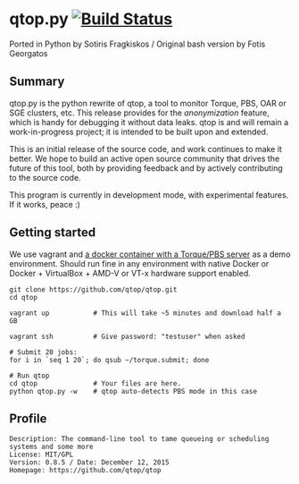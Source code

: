 # qtop.py [![Build Status](https://travis-ci.org/qtop/qtop.svg)](https://travis-ci.org/qtop/qtop)

Ported in Python by Sotiris Fragkiskos / Original bash version by Fotis Georgatos

## Summary
qtop.py is the python rewrite of qtop, a tool to monitor Torque, PBS, OAR or SGE clusters, etc.
This release provides for the *anonymization* feature, which is handy for debugging it without data leaks.
qtop is and will remain a work-in-progress project; it is intended to be built upon and extended.

This is an initial release of the source code, and work continues to make it better. 
We hope to build an active open source community that drives the future of this tool, 
both by providing feedback and by actively contributing to the source code.

This program is currently in development mode, with experimental features. If it works, peace :)

## Getting started

We use vagrant and [a docker container with a Torque/PBS server](https://hub.docker.com/r/agaveapi/torque/) as a demo environment. Should run fine in any environment with native Docker or Docker + VirtualBox + AMD-V or VT-x hardware support enabled.

    git clone https://github.com/qtop/qtop.git
    cd qtop
    
    vagrant up           # This will take ~5 minutes and download half a GB
    
    vagrant ssh          # Give password: "testuser" when asked
    
    # Submit 20 jobs:
    for i in `seq 1 20`; do qsub ~/torque.submit; done
    
    # Run qtop
    cd qtop              # Your files are here.
    python qtop.py -w    # qtop auto-detects PBS mode in this case


## Profile

```
Description: The command-line tool to tame queueing or scheduling systems and some more
License: MIT/GPL
Version: 0.8.5 / Date: December 12, 2015
Homepage: https://github.com/qtop/qtop
```
